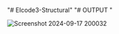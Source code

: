 "# EIcode3-Structural" 
"# OUTPUT "


![Screenshot 2024-09-17 200032](https://github.com/user-attachments/assets/e54480eb-d253-4dec-a143-78301f683967)
